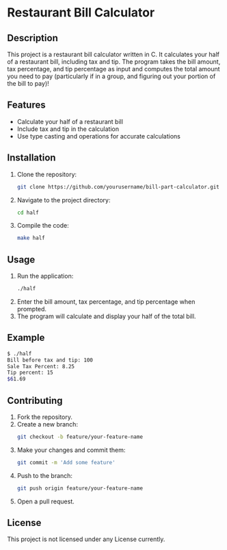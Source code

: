 # Restaurant Bill Calculator

## Description
This project is a restaurant bill calculator written in C. It calculates your half of a restaurant bill, including tax and tip. The program takes the bill amount, tax percentage, and tip percentage as input and computes the total amount you need to pay (particularly if in a group, and figuring out your portion of the bill to pay)! 

## Features
- Calculate your half of a restaurant bill
- Include tax and tip in the calculation
- Use type casting and operations for accurate calculations

## Installation
1. Clone the repository:
   ```bash
   git clone https://github.com/yourusername/bill-part-calculator.git
   ```
2. Navigate to the project directory:
   ```bash
   cd half
   ```
3. Compile the code:
   ```bash
   make half
   ```

## Usage
1. Run the application:
   ```bash
   ./half
   ```
2. Enter the bill amount, tax percentage, and tip percentage when prompted.
3. The program will calculate and display your half of the total bill.

## Example
```bash
$ ./half
Bill before tax and tip: 100
Sale Tax Percent: 8.25
Tip percent: 15
$61.69
```

## Contributing
1. Fork the repository.
2. Create a new branch:
   ```bash
   git checkout -b feature/your-feature-name
   ```
3. Make your changes and commit them:
   ```bash
   git commit -m 'Add some feature'
   ```
4. Push to the branch:
   ```bash
   git push origin feature/your-feature-name
   ```
5. Open a pull request.

## License
This project is not licensed under any License currently.

